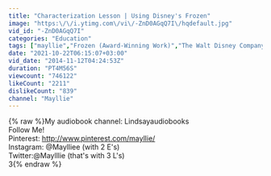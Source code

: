 ```yaml
---
title: "Characterization Lesson | Using Disney's Frozen"
image: "https:\/\/i.ytimg.com\/vi\/-ZnD0AGqQ7I\/hqdefault.jpg"
vid_id: "-ZnD0AGqQ7I"
categories: "Education"
tags: ["mayllie","Frozen (Award-Winning Work)","The Walt Disney Company (Production Company)"]
date: "2021-10-22T06:15:07+03:00"
vid_date: "2014-11-12T04:24:53Z"
duration: "PT4M56S"
viewcount: "746122"
likeCount: "2211"
dislikeCount: "839"
channel: "Mayllie"
---
```

{% raw %}My audiobook channel: Lindsayaudiobooks<br />Follow Me!<br />Pinterest: <a rel="nofollow" target="blank" href="http://www.pinterest.com/mayllie/">http://www.pinterest.com/mayllie/</a><br />Instagram: @Maylliee (with 2 E's)<br />Twitter:@Maylllie (that's with 3 L's)<br />3{% endraw %}
